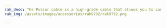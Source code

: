 ```yaml
---
rak_desc: The Pulsar cable is a high-grade cable that allows you to connect and better position the 12dBi Directional Antenna.
rak_img: /assets/images/accessories/rak9732/rak9732.png

---
```


<rk-redirect to="/Product-Categories/Accessories/RAK9732/Overview/" />